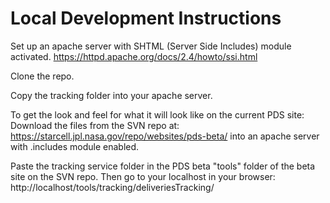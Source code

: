 # Local Development Instructions

Set up an apache server with SHTML (Server Side Includes) module activated. 
https://httpd.apache.org/docs/2.4/howto/ssi.html

Clone the repo.

Copy the tracking folder into your apache server.

To get the look and feel for what it will look like on the current PDS site:
Download the files from the SVN repo at:
https://starcell.jpl.nasa.gov/repo/websites/pds-beta/
into an apache server with .includes module enabled.

Paste the tracking service folder in the PDS beta "tools" folder of the beta site on the SVN repo.
Then go to your localhost in your browser:
http://localhost/tools/tracking/deliveriesTracking/
